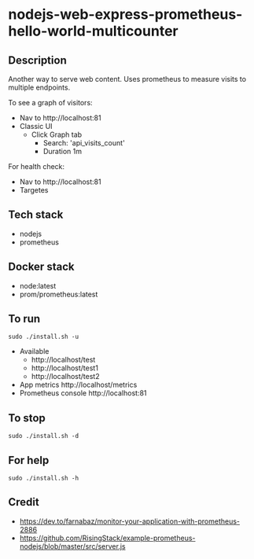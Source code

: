# nodejs-web-express-prometheus-hello-world-multicounter

## Description
Another way to serve web content.
Uses prometheus to measure visits to
multiple endpoints.

To see a graph of visitors:
- Nav to http://localhost:81
- Classic UI
  - Click Graph tab
    - Search: 'api_visits_count'
    - Duration 1m

For health check:
- Nav to http://localhost:81
- Targetes

## Tech stack
- nodejs
- prometheus

## Docker stack
- node:latest
- prom/prometheus:latest

## To run
`sudo ./install.sh -u`
- Available
  - http://localhost/test
  - http://localhost/test1
  - http://localhost/test2
- App metrics http://localhost/metrics
- Prometheus console http://localhost:81

## To stop
`sudo ./install.sh -d`

## For help
`sudo ./install.sh -h`

## Credit
- https://dev.to/farnabaz/monitor-your-application-with-prometheus-2886
- https://github.com/RisingStack/example-prometheus-nodejs/blob/master/src/server.js

